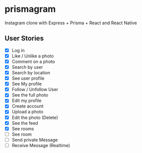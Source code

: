 # prismagram

Instagram clone with Express + Prisma + React and React Native

## User Stories

- [x] Log in
- [x] Like / Unlike a photo
- [x] Comment on a photo
- [x] Search by user
- [x] Search by location
- [x] See user profile
- [x] See My profile
- [x] Follow / Unfollow User
- [x] See the full photo
- [x] Edit my profile
- [x] Create account
- [x] Upload a photo
- [x] Edit the photo (Delete)
- [x] See the feed
- [x] See rooms
- [ ] See room
- [ ] Send private Message
- [ ] Receive Message (Realtime)
